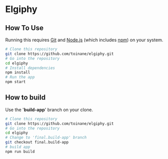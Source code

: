 # Elgiphy

## How To Use

Running this requires [Git](https://git-scm.com) and [Node.js](https://nodejs.org/en/download/) (which includes [npm](http://npmjs.com)) on your system.

```bash
# Clone this repository
git clone https://github.com/toinane/elgiphy.git
# Go into the repository
cd elgiphy
# Install dependencies
npm install
# Run the app
npm start
```

## How to build

Use the '**build-app**' branch on your clone.

```bash
# Clone this repository
git clone https://github.com/toinane/elgiphy.git
# Go into the repository
cd elgiphy
# Change to 'final.build-app' branch
git checkout final.build-app
# build app
npm run build
```
